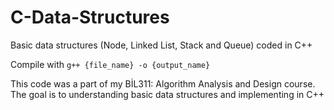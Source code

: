 # C-Data-Structures
Basic data structures (Node, Linked List, Stack and Queue) coded in C++


Compile with ```g++ {file_name} -o {output_name}```

This code was a part of my BİL311: Algorithm Analysis and Design course. The goal is to understanding basic data structures and implementing in C++
